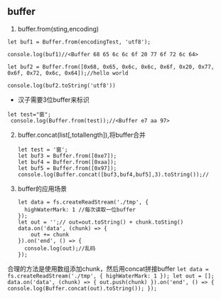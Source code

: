 ## buffer
1. buffer.from(sting,encoding)
  ```
  let buf1 = Buffer.from(encodingTest, 'utf8');

  console.log(buf1)//<Buffer 68 65 6c 6c 6f 20 77 6f 72 6c 64>

  let buf2 = Buffer.from([0x68, 0x65, 0x6c, 0x6c, 0x6f, 0x20, 0x77, 0x6f, 0x72, 0x6c, 0x64]);//hello world

  console.log(buf2.toString('utf8'))
  ```
  - 汉子需要3位buffer来标识
  ```
  let test="窗";
   console.log(Buffer.from(test));//<Buffer e7 aa 97>
  ```
2. buffer.concat(list[,totallength]),将buffer合并
    ```
    let test = '窗';
    let buf3 = Buffer.from([0xe7]);
    let buf4 = Buffer.from([0xaa]);
    let buf5 = Buffer.from([0x97]);
    console.log(Buffer.concat([buf3,buf4,buf5],3).toString());//
    ```

3. buffer的应用场景
    ```
    let data = fs.createReadStream('./tmp', {
      highWaterMark: 1 //每次读取一位buffer
    });
    let out = '';// out=out.toString() + chunk.toSting()
    data.on('data', (chunk) => {
        out += chunk
    }).on('end', () => {
      console.log(out);//乱码
    });
    ```
合理的方法是使用数组添加chunk，然后用concat拼接buffer
    ```
    let data = fs.createReadStream('./tmp', {
      highWaterMark: 1
    });
    let out = [];
    data.on('data', (chunk) => {
      out.push(chunk)
    }).on('end', () => {
      console.log(Buffer.concat(out).toString());
    });
    ```

